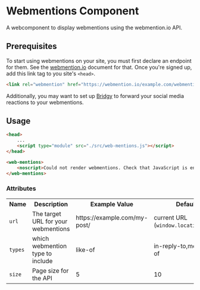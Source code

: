 # Webmentions Component

A webcomponent to display webmentions using the webmention.io API.

## Prerequisites

To start using webmentions on your site, you must first declare an endpoint for them.
See the [webmention.io](https://webmention.io/#use-it) document for that. Once you're signed up, add this link tag to you site's `<head>`. 

```html
<link rel="webmention" href="https://webmention.io/example.com/webmention" />
```

Additionally, you may want to set up [Bridgy](https://brid.gy) to forward your social media reactions to your webmentions.

## Usage

```html
<head>
    ...
    <script type="module" src="./src/web-mentions.js"></script>
</head>
```

```html
<web-mentions>
    <noscript>Could not render webmentions. Check that JavaScript is enabled.</noscript>
</web-mentions>
```

### Attributes

<table>
    <tr>
        <th>Name</th>
        <th>Description</th>
        <th>Example Value</th>
        <th>Default</th>
    </tr>
    <tr>
        <td><code>url</code></td>
        <td>The target URL for your webmentions</td>
        <td>https://example.com/my-post/</td>
        <td>current URL (<code>window.location.href</code>)</td>
    </tr>
    <tr>
        <td><code>types</code></td>
        <td>which webmention type to include</td>
        <td>like-of</td>
        <td>in-reply-to,mention-of</td>
    </tr>
    <tr>
        <td><code>size</code></td>
        <td>Page size for the API</td>
        <td>5</td>
        <td>10</td>
    </tr>
</table>
